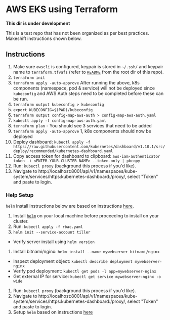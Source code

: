 # AWS EKS using Terraform

**This dir is under development**

This is a test repo that has not been organized as per best practices. Makeshift instructions shown below.

## Instructions
1. Make sure `awscli` is configured, keypair is stored in `~/.ssh/` and keypair name to `terraform.tfvafs` (refer to [`README`](../README.md) from the root dir of this repo).
1. ```terraform init```
1. ```terraform apply -auto-approve```
After running the above, k8s components (namespace, pod & service) will not be deployed since `kubeconfig` and AWS Auth steps need to be completed before these can be run.
1. ```terraform output kubeconfig > kubeconfig```
1. ```export KUBECONFIG=$(PWD)/kubeconfig ```
1. ```terraform output config-map-aws-auth > config-map-aws-auth.yaml```
1. ```kubectl apply -f config-map-aws-auth.yaml```
1. ```terraform plan``` - You should see 3 services that need to be added
1. ```terraform apply -auto-approve```
1, k8s components should now be deployed
1. Deploy dashboard: ```kubectl apply -f https://raw.githubusercontent.com/kubernetes/dashboard/v1.10.1/src/deploy/recommended/kubernetes-dashboard.yaml```
1. Copy access token for dashboard to clipboard: ```aws-iam-authenticator token -i <ENTER-YOUR-CLUSTER-NAME> --token-only | pbcopy```
1. Run: `kubectl proxy` (background this process if you'd like).  
1. Navigate to http://localhost:8001/api/v1/namespaces/kube-system/services/https:kubernetes-dashboard:/proxy/, select "Token" and paste to login.

### Help Setup 
`helm` install instructions below are based on instructions [here](https://eksworkshop.com/helm_root/). 
1. Install [`helm`](https://helm.sh/) on your local machine before proceeding to install on your cluster. 
1. Run: `kubectl apply -f rbac.yaml `
1. `helm init --service-account tiller`
  * Verify server install using `helm version`
1. Install bitnami/nginx: `helm install --name mywebserver bitnami/nginx`
  * Inspect deployment object: `kubectl describe deployment mywebserver-nginx`
  * Verify pod deployment: `kubectl get pods -l app=mywebserver-nginx`
  * Get external IP for service: `kubectl get service mywebserver-nginx -o wide`
1. Run: `kubectl proxy` (background this process if you'd like).  
1. Navigate to http://localhost:8001/api/v1/namespaces/kube-system/services/https:kubernetes-dashboard:/proxy/, select "Token" and paste to login. 
1. Setup `helm` based on instructions [here](https://eksworkshop.com/helm_root/)
